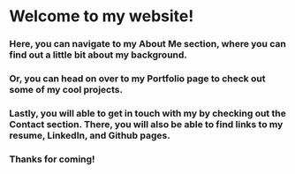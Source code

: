 # Welcome to my website!

### Here, you can navigate to my About Me section, where you can find out a little bit about my background. 

### Or, you can head on over to my Portfolio page to check out some of my cool projects. 

### Lastly, you will able to get in touch with my by checking out the Contact section. There, you will also be able to find links to my resume, LinkedIn, and Github pages. 

### Thanks for coming!
